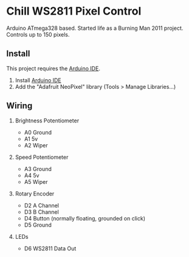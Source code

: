 #  Chill WS2811 Pixel Control

Arduino ATmega328 based. Started life as a Burning Man 2011 project. Controls up to 150 pixels. 

## Install

This project requires the [Arduino IDE](https://www.arduino.cc/en/Main/Software).

1. Install [Arduino IDE](https://www.arduino.cc/en/Main/Software)
2. Add the "Adafruit NeoPixel" library (Tools > Manage Libraries...)


## Wiring
 
1. Brightness Potentiometer
   - A0   Ground
   - A1   5v
   - A2   Wiper
  
2. Speed Potentiometer
   - A3   Ground
   - A4   5v
   - A5   Wiper
  
3. Rotary Encoder
   - D2   A Channel
   - D3   B Channel
   - D4   Button (normally floating, grounded on click)
   - D5   Ground
  
4. LEDs
   - D6   WS2811 Data Out
